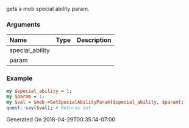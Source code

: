 gets a mob special ability param.
### Arguments
**Name**|**Type**|**Description**
:---|:---|:---
special_ability||
param||

### Example

```perl
my $special_ability = 1;
my $param = 1;
my $val = $mob->GetSpecialAbilityParam($special_ability, $param);
quest::say($val); # Returns int
```


Generated On 2018-04-29T00:35:14-07:00